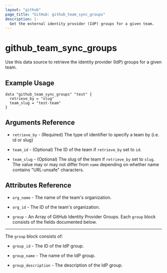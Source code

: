```yaml
---
layout: "github"
page_title: "GitHub: github_team_sync_groups"
description: |-
  Get the external identity provider (IdP) groups for a given team.
---
```


# github_team_sync_groups

Use this data source to retrieve the identity provider (IdP) groups for a given team.

## Example Usage

```hcl
data "github_team_sync_groups" "test" {
  retrieve_by = "slug"
  team_slug = "test-team"
}
```

## Arguments Reference

 * `retrieve_by` - (Required) The type of identifier to specify a team by (i.e. id or slug)

 * `team_id` - (Optional) The ID of the team if `retrieve_by` set to `id`.

 * `team_slug` - (Optional) The slug of the team if `retrieve_by` set to `slug`. The value may or may not differ from `name` depending on whether name contains "URL-unsafe" characters.

## Attributes Reference

 * `org_name` - The name of the team's organization.

 * `org_id` - The ID of the team's organization.

 * `group` - An Array of GitHub Identity Provider Groups.  Each `group` block consists of the fields documented below.

___

The `group` block consists of:

* `group_id` - The ID of the IdP group.

* `group_name` - The name of the IdP group. 

* `group_description` - The description of the IdP group.


